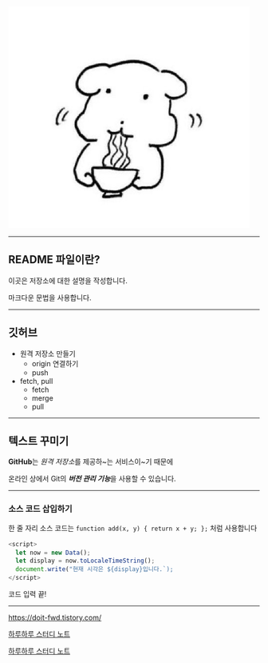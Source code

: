 ![프로필 이미지](./IMG_2535.jpeg)

***

## README 파일이란?

이곳은 저장소에 대한 설명을 작성합니다.

마크다운 문법을 사용합니다.

---

## 깃허브

- 원격 저장소 만들기
  - origin 연결하기
  - push
- fetch, pull
  - fetch
  - merge
  - pull

***

## 텍스트 꾸미기

**GitHub**는 *원격 저장소*를 제공하~는 서비스이~기 때문에

온라인 상에서 Git의 ***버전 관리 기능***을 사용할 수 있습니다. 

***

### 소스 코드 삽입하기

한 줄 자리 소스 코드는 `function add(x, y) { return x + y; };` 처럼 사용합니다

```Javascript
<script>
  let now = new Data();
  let display = now.toLocaleTimeString();
  document.write("현재 시각은 ${display}입니다.`);
</script>
```

코드 입력 끝!

*** 

<https://doit-fwd.tistory.com/>

[하루하루 스터디 노트](https://doit-fwd.tistory.com/)

[하루하루 스터디 노트](https://doit-fwd.tistory.com/, "프런트엔드 개발 팀")
